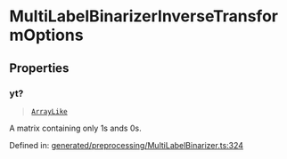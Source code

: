 # MultiLabelBinarizerInverseTransformOptions

## Properties

### yt?

> [`ArrayLike`](../types/ArrayLike.md)

A matrix containing only 1s ands 0s.

Defined in:  [generated/preprocessing/MultiLabelBinarizer.ts:324](https://github.com/transitive-bullshit/scikit-learn-ts/blob/b59c1ff/packages/sklearn/src/generated/preprocessing/MultiLabelBinarizer.ts#L324)
